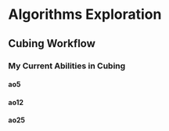 # Algorithms Exploration
## Cubing Workflow

### My Current Abilities in Cubing

#### ao5
#### ao12
#### ao25
